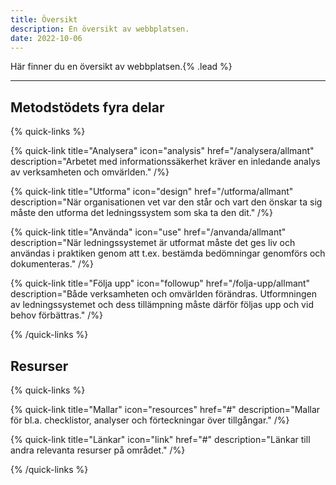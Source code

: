 ```yaml
---
title: Översikt
description: En översikt av webbplatsen.
date: 2022-10-06
---
```


Här finner du en översikt av webbplatsen.{% .lead %}

---

## Metodstödets fyra delar

{% quick-links %}

{% quick-link title="Analysera" icon="analysis" href="/analysera/allmant" description="Arbetet med informationssäkerhet kräver en inledande analys av verksamheten och omvärlden." /%}

{% quick-link title="Utforma" icon="design" href="/utforma/allmant" description="När organisationen vet var den står och vart den önskar ta sig måste den utforma det ledningssystem som ska ta den dit." /%}

{% quick-link title="Använda" icon="use" href="/anvanda/allmant" description="När ledningssystemet är utformat måste det ges liv och användas i praktiken genom att t.ex. bestämda bedömningar genomförs och dokumenteras." /%}

{% quick-link title="Följa upp" icon="followup" href="/folja-upp/allmant" description="Både verksamheten och omvärlden förändras. Utformningen av ledningssystemet och dess tillämpning måste därför följas upp och vid behov förbättras." /%}

{% /quick-links %}

## Resurser

{% quick-links %}

{% quick-link title="Mallar" icon="resources" href="#" description="Mallar för bl.a. checklistor, analyser och förteckningar över tillgångar." /%}

{% quick-link title="Länkar" icon="link" href="#" description="Länkar till andra relevanta resurser på området." /%}

{% /quick-links %}
